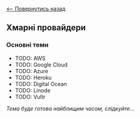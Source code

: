 [<-- Повернутись назад](index.md)

## Хмарні провайдери

### Основні теми
  - TODO: AWS
  - TODO: Google Cloud
  - TODO: Azure
  - TODO: Heroku
  - TODO: Digital Ocean
  - TODO: Linode
  - TODO: Vultr

*Тема буде готова найблищим часом, слідкуйте...*